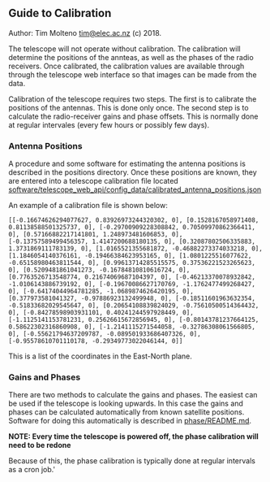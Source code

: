 ## Guide to Calibration

Author: Tim Molteno tim@elec.ac.nz (c) 2018.

The telescope will not operate without calibration. The calibration will determine the positions of the annteas, as well as the phases of the radio receivers. Once calibrated, the calibration values are available through through the telescope web interface so that images can be made from the data. 

Calibration of the telescope requires two steps. The first is to calibrate the positions of the antennas. This is done only once. The second step is to calculate the radio-receiver gains and phase offsets. This is normally done at regular intervales (every few hours or possibly few days).


### Antenna Positions

A procedure and some software for estimating the antenna positions is described in the positions directory. Once these positions are known, they are entered into a telescope calibration file located [software/telescope_web_api/config_data/calibrated_antenna_positions.json](../../software/containers/telescope_web_api/config_data/calibrated_antenna_positions.json)
    
An example of a calibration file is shown below:

    [[-0.16674626294077627, 0.83926973244320302, 0], [0.1528167058971408, 0.81138588501325737, 0], [-0.29700909228308842, 0.70509970862366411, 0], [0.57166882217141801, 1.248973481606853, 0], [-0.13757589499456357, 1.4147200688180135, 0], [0.32087802506335883, 1.3731869111783139, 0], [1.0165521355681872, -0.46882273374033218, 0], [1.1846054140376161, -0.19466384623953165, 0], [1.0801225516077622, -0.65158980463811544, 0], [0.99613714285515575, 0.37536221523265623, 0], [0.5209481861041273, -0.16784810810616724, 0], [0.7763526713548774, 0.21674069687104397, 0], [-0.46213370078932842, -1.0106143886739192, 0], [-0.19670086627170769, -1.1762477499268427, 0], [-0.64174044964781285, -1.0689874626420195, 0], [0.377973581041327, -0.97886923132499948, 0], [-0.18511601963632354, -0.51833682029545647, 0], [0.20654108839824029, -0.75610500514364432, 0], [-0.84278598903931101, 0.40241244597928449, 0], [-1.1125141153781231, 0.25626615672856945, 0], [-0.80143781237664125, 0.58622302316860908, 0], [-1.2141115271544058, -0.32786308061566805, 0], [-0.55621794637209787, -0.089501933686407326, 0], [-0.95578610701110178, -0.29349773022046144, 0]]

This is a list of the coordinates in the East-North plane. 

### Gains and Phases

There are two methods to calculate the gains and phases. The easiest can be used if the telescope is looking upwards. In this case the gains and phases can be calculated automatically from known satellite positions. Software for doing this automatically is described in [phase/README.md](phase/README.md).

**NOTE: Every time the telescope is powered off, the phase calibration will need to be redone**

Because of this, the phase calibration is typically done at regular intervals as a cron job.'

